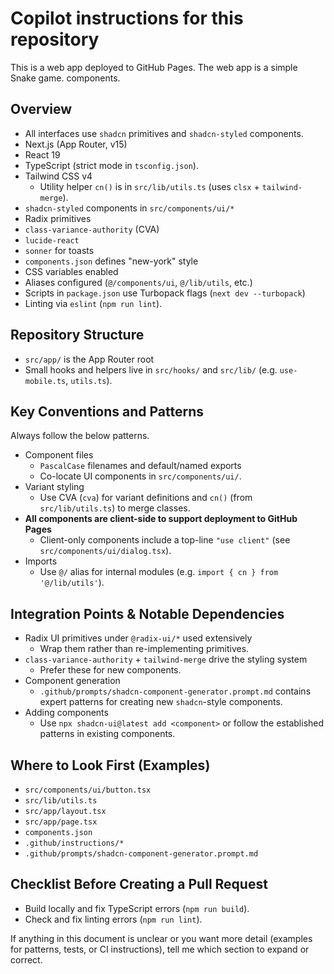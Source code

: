 # Copilot instructions for this repository

This is a web app deployed to GitHub Pages. The web app is a simple Snake game.
components.

## Overview

- All interfaces use `shadcn` primitives and `shadcn-styled` components.
- Next.js (App Router, v15)
- React 19
- TypeScript (strict mode in `tsconfig.json`).
- Tailwind CSS v4
  - Utility helper `cn()` is in `src/lib/utils.ts` (uses `clsx` +
    `tailwind-merge`).
- `shadcn-styled` components in `src/components/ui/*`
- Radix primitives
- `class-variance-authority` (CVA)
- `lucide-react`
- `sonner` for toasts
- `components.json` defines "new-york" style
- CSS variables enabled
- Aliases configured (`@/components/ui`, `@/lib/utils`, etc.)
- Scripts in `package.json` use Turbopack flags (`next dev --turbopack`)
- Linting via `eslint` (`npm run lint`).

## Repository Structure

- `src/app/` is the App Router root
- Small hooks and helpers live in `src/hooks/` and `src/lib/` (e.g.
  `use-mobile.ts`, `utils.ts`).

## Key Conventions and Patterns

Always follow the below patterns.

- Component files
  - `PascalCase` filenames and default/named exports
  - Co-locate UI components in `src/components/ui/`.
- Variant styling
  - Use CVA (`cva`) for variant definitions and `cn()` (from `src/lib/utils.ts`)
    to merge classes.
- **All components are client-side to support deployment to GitHub Pages**
  - Client-only components include a top-line `"use client"` (see
    `src/components/ui/dialog.tsx`).
- Imports
  - Use `@/` alias for internal modules (e.g.
    `import { cn } from '@/lib/utils'`).

## Integration Points & Notable Dependencies

- Radix UI primitives under `@radix-ui/*` used extensively
  - Wrap them rather than re-implementing primitives.
- `class-variance-authority` + `tailwind-merge` drive the styling system
  - Prefer these for new components.
- Component generation
  - `.github/prompts/shadcn-component-generator.prompt.md` contains expert
    patterns for creating new `shadcn`-style components.
- Adding components
  - Use `npx shadcn-ui@latest add <component>` or follow the established
    patterns in existing components.

## Where to Look First (Examples)

- `src/components/ui/button.tsx`
- `src/lib/utils.ts`
- `src/app/layout.tsx`
- `src/app/page.tsx`
- `components.json`
- `.github/instructions/*`
- `.github/prompts/shadcn-component-generator.prompt.md`

## Checklist Before Creating a Pull Request

- Build locally and fix TypeScript errors (`npm run build`).
- Check and fix linting errors (`npm run lint`).

If anything in this document is unclear or you want more detail (examples for
patterns, tests, or CI instructions), tell me which section to expand or
correct.

